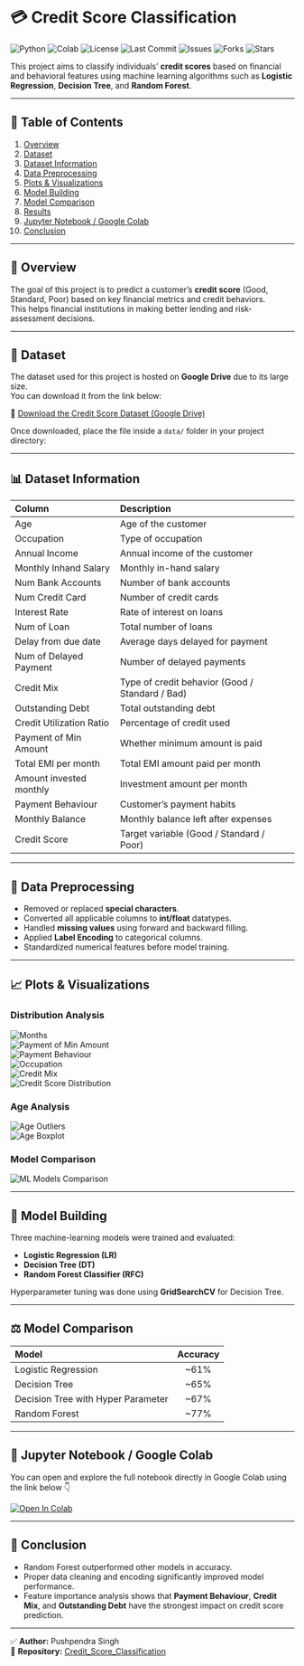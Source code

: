 # 💳 Credit Score Classification  

![Python](https://img.shields.io/badge/Python-3.10-blue?logo=python&logoColor=white)
![Colab](https://img.shields.io/badge/Colab-Notebook-orange?logo=googlecolab&logoColor=white)
![License](https://img.shields.io/badge/License-MIT-green)
![Last Commit](https://img.shields.io/github/last-commit/Pushpendra54-DS/Credit_Score_Classification)
![Issues](https://img.shields.io/github/issues/Pushpendra54-DS/Credit_Score_Classification)
![Forks](https://img.shields.io/github/forks/Pushpendra54-DS/Credit_Score_Classification?style=social)
![Stars](https://img.shields.io/github/stars/Pushpendra54-DS/Credit_Score_Classification?style=social)

This project aims to classify individuals’ **credit scores** based on financial and behavioral features using machine learning algorithms such as **Logistic Regression**, **Decision Tree**, and **Random Forest**.  

---

## 📑 Table of Contents  
1. [Overview](#overview)
2. [Dataset](#dataset)
3. [Dataset Information](#dataset-information)  
4. [Data Preprocessing](#data-preprocessing)  
5. [Plots & Visualizations](#plots--visualizations)  
6. [Model Building](#model-building)  
7. [Model Comparison](#model-comparison)  
8. [Results](#results)  
9. [Jupyter Notebook / Google Colab](#-jupyter-notebook--google-colab)  
10. [Conclusion](#conclusion)  

---

## 🧩 Overview  
The goal of this project is to predict a customer’s **credit score** (Good, Standard, Poor) based on key financial metrics and credit behaviors.  
This helps financial institutions in making better lending and risk-assessment decisions.  

---

## 📂 Dataset  

The dataset used for this project is hosted on **Google Drive** due to its large size.  
You can download it from the link below:  

📎 [Download the Credit Score Dataset (Google Drive)](https://drive.google.com/file/d/1Lg6ldTJqbiH2ryPxYhCTWms5LRXNgEpt/view?usp=drive_link)  

Once downloaded, place the file inside a `data/` folder in your project directory:


---

## 📊 Dataset Information  

| Column | Description |
|:--|:--|
| Age | Age of the customer |
| Occupation | Type of occupation |
| Annual Income | Annual income of the customer |
| Monthly Inhand Salary | Monthly in-hand salary |
| Num Bank Accounts | Number of bank accounts |
| Num Credit Card | Number of credit cards |
| Interest Rate | Rate of interest on loans |
| Num of Loan | Total number of loans |
| Delay from due date | Average days delayed for payment |
| Num of Delayed Payment | Number of delayed payments |
| Credit Mix | Type of credit behavior (Good / Standard / Bad) |
| Outstanding Debt | Total outstanding debt |
| Credit Utilization Ratio | Percentage of credit used |
| Payment of Min Amount | Whether minimum amount is paid |
| Total EMI per month | Total EMI amount paid per month |
| Amount invested monthly | Investment amount per month |
| Payment Behaviour | Customer’s payment habits |
| Monthly Balance | Monthly balance left after expenses |
| Credit Score | Target variable (Good / Standard / Poor) |

---

## 🧹 Data Preprocessing  

- Removed or replaced **special characters**.  
- Converted all applicable columns to **int/float** datatypes.  
- Handled **missing values** using forward and backward filling.  
- Applied **Label Encoding** to categorical columns.  
- Standardized numerical features before model training.  

---

## 📈 Plots & Visualizations  

### Distribution Analysis  
![Months](images/plots/Distribution%20of%20months.png)  
![Payment of Min Amount](images/plots/Distribution%20of%20Payment_of_Min_Amount.png)  
![Payment Behaviour](images/plots/Distribution%20of%20Payment%20Behaviour.png)  
![Occupation](images/plots/Distribution%20of%20Occupation.png)  
![Credit Mix](images/plots/Distribution%20of%20Credit%20Mix.png)  
![Credit Score Distribution](images/plots/Credit%20Score%20Distribution.png)  

### Age Analysis  
![Age Outliers](images/plots/df['Age']%20Outliers.png)  
![Age Boxplot](images/plots/Age%20Boxplot.png)  

### Model Comparison  
![ML Models Comparison](images/plots/Comparision%20of%20ML%20Models.png)  

---

## 🤖 Model Building  

Three machine-learning models were trained and evaluated:  

- **Logistic Regression (LR)**  
- **Decision Tree (DT)**  
- **Random Forest Classifier (RFC)**  

Hyperparameter tuning was done using **GridSearchCV** for Decision Tree.  

---

## ⚖️ Model Comparison  

| Model | Accuracy |
|:--|:--:|
| Logistic Regression | ~61% |
| Decision Tree | ~65% |
| Decision Tree with Hyper Parameter | ~67% |
| Random Forest | ~77% |

---

## 📓 Jupyter Notebook / Google Colab  

You can open and explore the full notebook directly in Google Colab using the link below 👇  

[![Open In Colab](https://colab.research.google.com/assets/colab-badge.svg)](https://colab.research.google.com/github/Pushpendra54-DS/Credit_Score_Classification/blob/main/notebooks/Credit_score.ipynb)

---

## 🏁 Conclusion  

- Random Forest outperformed other models in accuracy.  
- Proper data cleaning and encoding significantly improved model performance.  
- Feature importance analysis shows that **Payment Behaviour**, **Credit Mix**, and **Outstanding Debt** have the strongest impact on credit score prediction.  

---

✅ **Author:** Pushpendra Singh  
📘 **Repository:** [Credit_Score_Classification](https://github.com/Pushpendra54-DS/Credit_Score_Classification)

